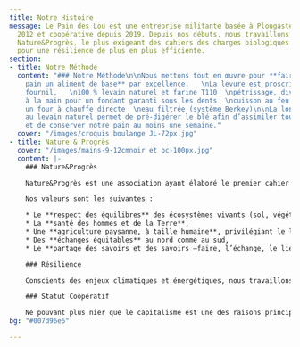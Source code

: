 ```yaml
---
title: Notre Histoire
message: Le Pain des Lou est une entreprise militante basée à Plougastel-Daoulas depuis
  2012 et coopérative depuis 2019. Depuis nos débuts, nous travaillons sous la mention
  Nature&Progrès, le plus exigeant des cahiers des charges biologiques et nous engageons
  pour une résilience de plus en plus efficiente.
section:
- title: Notre Méthode
  content: "### Notre Méthode\n\nNous mettons tout en œuvre pour **faire de notre
    pain un aliment de base** par excellence.   \nLa levure est proscrite dans le
    fournil,   \n100 % levain naturel et farine T110  \npétrissage, divise et façonnage
    à la main pour un fondant garanti sous les dents  \ncuisson au feu de bois dans
    un four à chauffe directe  \neau filtrée (système Berkey)\n\nLa longue fermentation
    au levain naturel permet de pré-digérer le blé afin d’assimiler tous ses nutriments
    et de conserver notre pain au moins une semaine."
  cover: "/images/croquis boulange JL-72px.jpg"
- title: Nature & Progrès
  cover: "/images/mains-9-12cmnoir et bc-100px.jpg"
  content: |-
    ### Nature&Progrès

    Nature&Progrès est une association ayant élaboré le premier cahier des charges de l’agriculture biologique au monde en 1972. Ce cahier des charges reste encore aujourd’hui le plus exigeant de tous et inclut l’aspect social d’une entreprise en plus du volet environnemental.

    Nos valeurs sont les suivantes :

    * Le **respect des équilibres** des écosystèmes vivants (sol, végétaux et animaux)
    * La **santé des hommes et de la Terre**,
    * Une **agriculture paysanne, à taille humaine**, privilégiant le local et les circuits de proximité,
    * Des **échanges équitables** au nord comme au sud,
    * Le **partage des savoirs et des savoirs –faire, l’échange, le lien social**.

    ### Résilience

    Conscients des enjeux climatiques et énergétiques, nous travaillons dans une démarche résiliente autant que possible c’est à dire en cherchant à tendre vers une consommation d’énergie minimale et donc SOUTENABLE. Une raison supplémentaire de refuser l’utilisation de machines dans le fournil, d’utiliser le bois comme énergie pour cuire le pain, et bientôt de livrer notre pain en vélo à assistance électrique.

    ### Statut Coopératif

    Ne pouvant plus nier que le capitalisme est une des raisons principales de l’effondrement de la biodiversité et du changement climatique, nous avons choisi un statut coopératif. Le Pain des Lou appartient de fait à ses salariés et ne peut être revendue à une entité extérieure.
bg: "#007d96e6"

---
```

